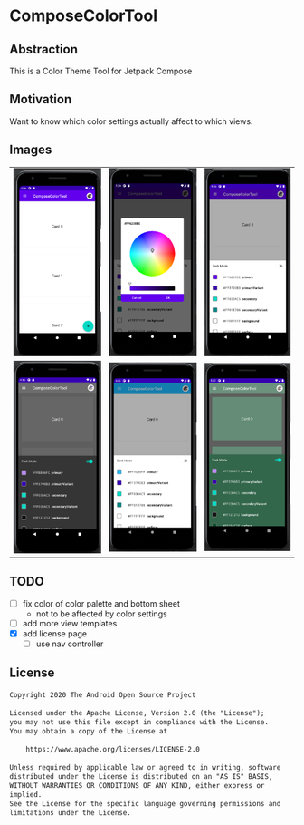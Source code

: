 # ComposeColorTool

## Abstraction
This is a Color Theme Tool for Jetpack Compose

## Motivation
Want to know which color settings actually affect to which views.

## Images
|      |      |      |
| ---- | ---- | ---- |
| ![image1](./public/images/1.png) | ![image2](./public/images/2.png) | ![image3](./public/images/3.png) |
| ![image4](./public/images/4.png) | ![image5](./public/images/5.png) | ![image6](./public/images/6.png) |

## TODO
- [ ] fix color of color palette and bottom sheet
  - not to be affected by color settings
- [ ] add more view templates
- [x] add license page
  - [ ] use nav controller

## License
```
Copyright 2020 The Android Open Source Project

Licensed under the Apache License, Version 2.0 (the "License");
you may not use this file except in compliance with the License.
You may obtain a copy of the License at

    https://www.apache.org/licenses/LICENSE-2.0

Unless required by applicable law or agreed to in writing, software
distributed under the License is distributed on an "AS IS" BASIS,
WITHOUT WARRANTIES OR CONDITIONS OF ANY KIND, either express or implied.
See the License for the specific language governing permissions and
limitations under the License.
```
